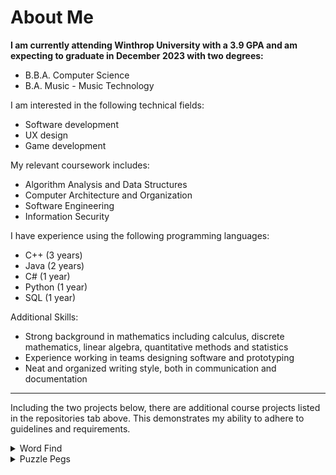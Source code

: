 # About Me

**I am currently attending Winthrop University with a 3.9 GPA and am expecting to graduate in December 2023 with two degrees:**
- B.B.A. Computer Science
- B.A. Music - Music Technology

I am interested in the following technical fields:
- Software development
- UX design
- Game development

My relevant coursework includes:
- Algorithm Analysis and Data Structures
- Computer Architecture and Organization
- Software Engineering
- Information Security

I have experience using the following programming languages:
- C++ (3 years)
- Java (2 years)
- C# (1 year)
- Python (1 year)
- SQL (1 year)

Additional Skills:
- Strong background in mathematics including calculus, discrete mathematics, linear algebra, quantitative methods and statistics
- Experience working in teams designing software and prototyping
- Neat and organized writing style, both in communication and documentation
---
Including the two projects below, there are additional course projects listed in the repositories tab above.  This demonstrates my ability to adhere to guidelines and requirements.

<details>
  <summary>Word Find</summary>
  <p>A short Java program that parses an input file and finds string matches orthogonally and diagonally within the input.
  </p>
  https://github.com/morrisc6/wordfind
</details>
<details>
  <summary>Puzzle Pegs</summary>
  <p>A Java program that solves the "Cracker Barrel" puzzle game with (optionally) given starting and ending positions.
  </p>
  https://github.com/morrisc6/puzzlepegs
</details>
